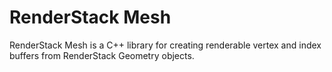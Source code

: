 RenderStack Mesh
================

RenderStack Mesh is a C++ library for creating renderable vertex and index buffers
from RenderStack Geometry objects.
